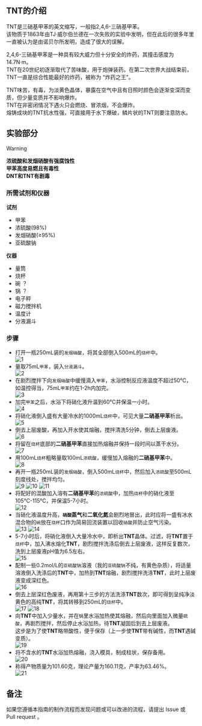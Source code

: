 ## TNT的介绍

TNT是三硝基甲苯的英文缩写，一般指2,4,6-三硝基甲苯。  
该物质于1863年由TJ·威尔伯兰德在一次失败的实验中发明，但在此后的很多年里一直被认为是由诺贝尔所发明，造成了很大的误解。  

2,4,6-三硝基甲苯是一种具有较大威力但十分安全的炸药，其撞击感度为14.7N·m。  
TNT在20世纪初逐渐取代了苦味酸，用于炮弹装药。在第二次世界大战结束前，TNT一直是综合性能最好的炸药，被称为 “炸药之王”。  

TNT味苦，有毒，为淡黄色晶体，暴露在空气中且有日照时颜色会逐渐变深而变质，但少量变质并不影响爆炸。  
TNT在非密闭情况下遇火只会燃烧、冒浓烟，不会爆炸。  
熔铸成块的TNT抗水性强，可直接用于水下爆破，鳞片状的TNT则要注意防水。

## 实验部分

> [!Warning]  
> **浓硫酸和发烟硝酸有强腐蚀性**  
> **甲苯高度易燃且有毒性**   
> **DNT和TNT有剧毒**

### 所需试剂和仪器

**试剂** 

* 甲苯
* 浓硫酸(98%)
* 发烟硝酸(≥95%)
* 亚硫酸钠

**仪器**

* 量筒
* 烧杯
* 碗 ？
* 锅 ？
* 电子秤
* 磁力搅拌机
* 温度计
* 分液漏斗

### 步骤

* 打开一瓶250mL装的`发烟硝酸`，将其全部倒入500mL的`烧杯`中。  
![1](1.png)  
* 量取75mL`甲苯`，装入`分液漏斗`。  
![2](2.png)  
* 在剧烈搅拌下向`发烟硝酸`中缓慢滴入`甲苯`，水浴控制反应液温度不超过50℃，如温控得当，75mL`甲苯`约在1-2h内加完。  
![3](3.png)  
* 加完`甲苯`之后，水浴下将硝化液升温到60℃并保温一小时。  
![4](4.png)  
* 将硝化液倒入盛有大量冷水的1000mL`烧杯`中，可见大量**二硝基甲苯**析出。  
![5](5.png)  
* 倒去上层废酸，再加入开水使其熔融，搅拌清洗5分钟，倒去上层废液。  
![6](6.png)  
* 将留在`烧杯`底部的**二硝基甲苯**直接加热熔融并保持一段时间以蒸干水分。  
![7](7.png)  
* 用100mL`烧杯`粗略量取100mL`浓硫酸`，缓慢加入熔融的**二硝基甲苯**中。  
![8](8.png)  
* 再开一瓶250mL装的`发烟硝酸`，倒入500mL`烧杯`中，然后加入`浓硫酸`至500mL刻度线处，搅拌均匀。  
![9](9.png)
![10](10.png)
![11](11.png)  
* 将配好的混酸加入溶有**二硝基甲苯**的`浓硫酸`中，加热`烧杯`中的硝化液至105℃-115℃，并保温5-7小时。  
![12](12.png)  
* 当硝化液温度升高，**`硝酸`蒸气**和**二氧化氮**会剧烈地冒出，此时应将一盛有冰水混合物的`碗`放在`烧杯`口作为简易回流装置以回收`硝酸`并防止空气污染。  
![13](13.png)
![14](14.png)  
* 5-7小时后，将硝化液倒入大量冷水中，即析出**TNT**晶体。过滤，将**TNT**置于`烧杯`中，加入沸水熔化**TNT**，剧烈搅拌洗涤后倒去上层废液，这样反复数次，洗到上层废液pH值为6.5左右。  
![15](15.png)  
* 配制一些0.2mol/L的`亚硫酸钠`溶液（我的`亚硫酸钠`不纯，有黄色杂质），将适量溶液倒入洗涤后的**TNT**中，加热到**TNT**熔融，剧烈搅拌洗涤**TNT**，此时上层废液变成深红色。  
![16](16.png)  
* 倒去上层深红色废液，再用第十三步的方法洗涤**TNT**数次，即可得到呈纯净淡黄色的高纯**TNT**，将其转移到250mL的`烧杯`中。  
![17](17.png)
![18](18.png)  
* 向**TNT**中加入少量水，并在`锅`里水浴加热使其熔融，然后向里面加入微量`硫酸`，再剧烈搅拌，然后停止水浴加热，待**TNT**凝固后到去上层废液。  
这步是为了使**TNT**略带酸性，便于保存（上一步使**TNT**带有碱性，而**TNT**遇碱变质）。  
![19](19.png)  
* 将不含水的**TNT**水浴加热熔融，浇入模具，制成柱状，保存备用。  
![20](20.png)  
* 称得产物质量为101.60克，理论产量为160.11克，产率为63.46%。  
![21](21.png) 

## 备注

如果您遵循本指南的制作流程而发现问题或可以改进的流程，请提出 Issue 或 Pull request 。
